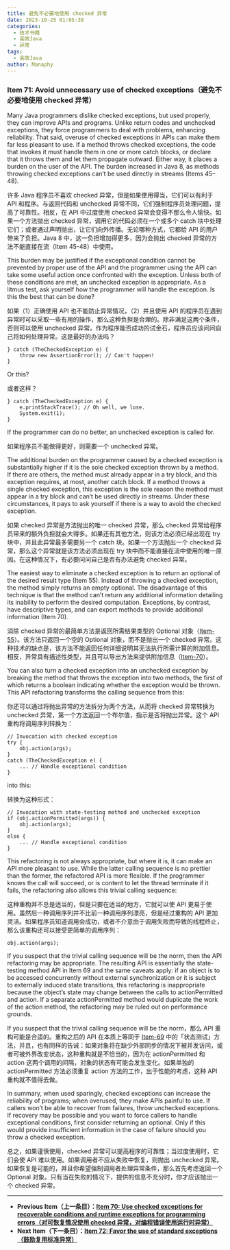 ```yaml
---
title: 避免不必要地使用 checked 异常
date: 2023-10-25 01:05:38
categories:
  - 技术书籍
  - 高效Java
  - 异常
tags:
  - 高效Java
author: Manaphy
---
```


### Item 71: Avoid unnecessary use of checked exceptions（避免不必要地使用 checked 异常）

Many Java programmers dislike checked exceptions, but used properly, they can improve APIs and programs. Unlike return codes and unchecked exceptions, they force programmers to deal with problems, enhancing reliability. That said, overuse of checked exceptions in APIs can make them far less pleasant to use. If a method throws checked exceptions, the code that invokes it must handle them in one or more catch blocks, or declare that it throws them and let them propagate outward. Either way, it places a burden on the user of the API. The burden increased in Java 8, as methods throwing checked exceptions can’t be used directly in streams (Items 45–48).

许多 Java 程序员不喜欢 checked 异常，但是如果使用得当，它们可以有利于 API 和程序。与返回代码和 unchecked 异常不同，它们强制程序员处理问题，提高了可靠性。相反，在 API 中过度使用 checked 异常会变得不那么令人愉快。如果一个方法抛出 checked 异常，调用它的代码必须在一个或多个 catch 块中处理它们；或者通过声明抛出，让它们向外传播。无论哪种方式，它都给 API 的用户带来了负担。Java 8 中，这一负担增加得更多，因为会抛出 checked 异常的方法不能直接在流（Item 45-48）中使用。

This burden may be justified if the exceptional condition cannot be prevented by proper use of the API and the programmer using the API can take some useful action once confronted with the exception. Unless both of these conditions are met, an unchecked exception is appropriate. As a litmus test, ask yourself how the programmer will handle the exception. Is this the best that can be done?

如果（1）正确使用 API 也不能防止异常情况，（2）并且使用 API 的程序员在遇到异常时可以采取一些有用的操作，那么这种负担是合理的。除非满足这两个条件，否则可以使用 unchecked 异常。作为程序能否成功的试金石，程序员应该问问自己将如何处理异常。这是最好的办法吗？

```
} catch (TheCheckedException e) {
    throw new AssertionError(); // Can't happen!
}
```

Or this?

或者这样？

```
} catch (TheCheckedException e) {
    e.printStackTrace(); // Oh well, we lose.
    System.exit(1);
}
```

If the programmer can do no better, an unchecked exception is called for.

如果程序员不能做得更好，则需要一个 unchecked 异常。

The additional burden on the programmer caused by a checked exception is substantially higher if it is the sole checked exception thrown by a method. If there are others, the method must already appear in a try block, and this exception requires, at most, another catch block. If a method throws a single checked exception, this exception is the sole reason the method must appear in a try block and can’t be used directly in streams. Under these circumstances, it pays to ask yourself if there is a way to avoid the checked exception.

如果 checked 异常是方法抛出的唯一 checked 异常，那么 checked 异常给程序员带来的额外负担就会大得多。如果还有其他方法，则该方法必须已经出现在 try 块中，并且此异常最多需要另一个 catch 块。如果一个方法抛出一个 checked 异常，那么这个异常就是该方法必须出现在 try 块中而不能直接在流中使用的唯一原因。在这种情况下，有必要问问自己是否有办法避免 checked 异常。

The easiest way to eliminate a checked exception is to return an optional of the desired result type (Item 55). Instead of throwing a checked exception, the method simply returns an empty optional. The disadvantage of this technique is that the method can’t return any additional information detailing its inability to perform the desired computation. Exceptions, by contrast, have descriptive types, and can export methods to provide additional information (Item 70).

消除 checked 异常的最简单方法是返回所需结果类型的 Optional 对象（[Item-55](./55-Return-optionals-judiciously.md)）。该方法只返回一个空的 Optional 对象，而不是抛出一个 checked 异常。这种技术的缺点是，该方法不能返回任何详细说明其无法执行所需计算的附加信息。相反，异常具有描述性类型，并且可以导出方法来提供附加信息（[Item-70](./70-Use-checked-exceptions-for-recoverable-conditions-and-runtime-exceptions-for-programming-errors.md)）。

You can also turn a checked exception into an unchecked exception by breaking the method that throws the exception into two methods, the first of which returns a boolean indicating whether the exception would be thrown. This API refactoring transforms the calling sequence from this:

你还可以通过将抛出异常的方法拆分为两个方法，从而将 checked 异常转换为 unchecked 异常，第一个方法返回一个布尔值，指示是否将抛出异常。这个 API 重构将调用序列转换为：

```
// Invocation with checked exception
try {
    obj.action(args);
}
catch (TheCheckedException e) {
    ... // Handle exceptional condition
}
```

into this:

转换为这种形式：

```
// Invocation with state-testing method and unchecked exception
if (obj.actionPermitted(args)) {
    obj.action(args);
}
else {
    ... // Handle exceptional condition
}
```

This refactoring is not always appropriate, but where it is, it can make an API more pleasant to use. While the latter calling sequence is no prettier than the former, the refactored API is more flexible. If the programmer knows the call will succeed, or is content to let the thread terminate if it fails, the refactoring also allows this trivial calling sequence:

这种重构并不总是适当的，但是只要在适当的地方，它就可以使 API 更易于使用。虽然后一种调用序列并不比前一种调用序列漂亮，但是经过重构的 API 更加灵活。如果程序员知道调用会成功，或者不介意由于调用失败而导致的线程终止，那么该重构还可以接受更简单的调用序列：

```
obj.action(args);
```

If you suspect that the trivial calling sequence will be the norm, then the API refactoring may be appropriate. The resulting API is essentially the state-testing method API in Item 69 and the same caveats apply: if an object is to be accessed concurrently without external synchronization or it is subject to externally induced state transitions, this refactoring is inappropriate because the object’s state may change between the calls to actionPermitted and action. If a separate actionPermitted method would duplicate the work of the action method, the refactoring may be ruled out on performance grounds.

If you suspect that the trivial calling sequence will be the norm，那么 API 重构可能是合适的。重构之后的 API 在本质上等同于 [Item-69](./69-Use-exceptions-only-for-exceptional-conditions.md) 中的「状态测试」方法，并且，也有同样的告诫：如果对象将在缺少外部同步的情况下被并发访问，或者可被外界改变状态，这种重构就是不恰当的，因为在 actionPermitted 和 action 这两个调用的间隔，对象的状态有可能会发生变化。如果单独的 actionPermitted 方法必须重复 action 方法的工作，出于性能的考虑，这种 API 重构就不值得去做。

In summary, when used sparingly, checked exceptions can increase the reliability of programs; when overused, they make APIs painful to use. If callers won’t be able to recover from failures, throw unchecked exceptions. If recovery may be possible and you want to force callers to handle exceptional conditions, first consider returning an optional. Only if this would provide insufficient information in the case of failure should you throw a checked exception.

总之，如果谨慎使用，checked 异常可以提高程序的可靠性；当过度使用时，它们会使 API 难以使用。如果调用者不应从失败中恢复，则抛出 unchecked 异常。如果恢复是可能的，并且你希望强制调用者处理异常条件，那么首先考虑返回一个 Optional 对象。只有当在失败的情况下，提供的信息不充分时，你才应该抛出一个 checked 异常。

---
- **Previous Item（上一条目）：[Item 70: Use checked exceptions for recoverable conditions and runtime exceptions for programming errors（对可恢复情况使用 checked 异常，对编程错误使用运行时异常）](./70-Use-checked-exceptions-for-recoverable-conditions-and-runtime-exceptions-for-programming-errors.md)**
- **Next Item（下一条目）：[Item 72: Favor the use of standard exceptions（鼓励复用标准异常）](./72-Favor-the-use-of-standard-exceptions.md)**
